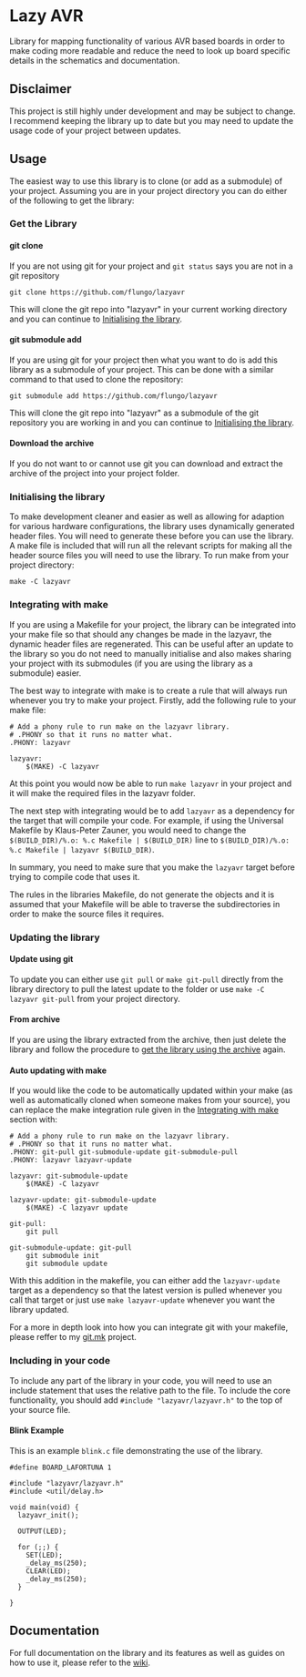 Lazy AVR
========

Library for mapping functionality of various AVR based boards in order to make coding more readable and reduce the need to look up board specific details in the schematics and documentation.

Disclaimer
----------

This project is still highly under development and may be subject to change. I recommend keeping the library up to date but you may need to update the usage code of your project between updates.

Usage
-----

The easiest way to use this library is to clone (or add as a submodule) of your project. Assuming you are in your project directory you can do either of the following to get the library:

### Get the Library

#### git clone

If you are not using git for your project and `git status` says you are not in a git repository

```
git clone https://github.com/flungo/lazyavr
```

This will clone the git repo into "lazyavr" in your current working directory and you can continue to [Initialising the library](#Initialising-the-library).

#### git submodule add

If you are using git for your project then what you want to do is add this library as a submodule of your project. This can be done with a similar command to that used to clone the repository:

```
git submodule add https://github.com/flungo/lazyavr
```

This will clone the git repo into "lazyavr" as a submodule of the git repository you are working in and you can continue to [Initialising the library](#Initialising-the-library).

#### Download the archive

If you do not want to or cannot use git you can download and extract the archive of the project into your project folder.

### Initialising the library

To make development cleaner and easier as well as allowing for adaption for various hardware configurations, the library uses dynamically generated header files. You will need to generate these before you can use the library. A make file is included that will run all the relevant scripts for making all the header source files you will need to use the library. To run make from your project directory:

```
make -C lazyavr
```

### Integrating with make

If you are using a Makefile for your project, the library can be integrated into your make file so that should any changes be made in the lazyavr, the dynamic header files are regenerated. This can be useful after an update to the library so you do not need to manually initialise and also makes sharing your project with its submodules (if you are using the library as a submodule) easier.

The best way to integrate with make is to create a rule that will always run whenever you try to make your project. Firstly, add the following rule to your make file:

```
# Add a phony rule to run make on the lazyavr library.
# .PHONY so that it runs no matter what.
.PHONY: lazyavr

lazyavr:
	$(MAKE) -C lazyavr
```

At this point you would now be able to run `make lazyavr` in your project and it will make the required files in the lazyavr folder.

The next step with integrating would be to add `lazyavr` as a dependency for the target that will compile your code. For example, if using the Universal Makefile by Klaus-Peter Zauner, you would need to change the `$(BUILD_DIR)/%.o: %.c Makefile | $(BUILD_DIR)` line to `$(BUILD_DIR)/%.o: %.c Makefile | lazyavr $(BUILD_DIR)`.

In summary, you need to make sure that you make the `lazyavr` target before trying to compile code that uses it.

The rules in the libraries Makefile, do not generate the objects and it is assumed that your Makefile will be able to traverse the subdirectories in order to make the source files it requires.

### Updating the library

#### Update using git

To update you can either use `git pull` or `make git-pull` directly from the library directory to pull the latest update to the folder or use `make -C lazyavr git-pull` from your project directory.

#### From archive

If you are using the library extracted from the archive, then just delete the library and follow the procedure to [get the library using the archive](#Download-the-archive) again.

#### Auto updating with make

If you would like the code to be automatically updated within your make (as well as automatically cloned when someone makes from your source), you can replace the make integration rule given in the [Integrating with make](#Integrating-with-make) section with:

```
# Add a phony rule to run make on the lazyavr library.
# .PHONY so that it runs no matter what.
.PHONY: git-pull git-submodule-update git-submodule-pull
.PHONY: lazyavr lazyavr-update

lazyavr: git-submodule-update
	$(MAKE) -C lazyavr

lazyavr-update: git-submodule-update
	$(MAKE) -C lazyavr update

git-pull:
	git pull

git-submodule-update: git-pull
	git submodule init
	git submodule update
```

With this addition in the makefile, you can either add the `lazyavr-update` target as a dependency so that the latest version is pulled whenever you call that target or just use `make lazyavr-update` whenever you want the library updated.

For a more in depth look into how you can integrate git with your makefile, please reffer to my [git.mk](https://github.com/flungo/git.mk) project.

### Including in your code

To include any part of the library in your code, you will need to use an include statement that uses the relative path to the file. To include the core functionality, you should add `#include "lazyavr/lazyavr.h"` to the top of your source file.

#### Blink Example

This is an example `blink.c` file demonstrating the use of the library.

```
#define BOARD_LAFORTUNA 1

#include "lazyavr/lazyavr.h"
#include <util/delay.h>

void main(void) {
  lazyavr_init();

  OUTPUT(LED);

  for (;;) {
    SET(LED);
    _delay_ms(250);
    CLEAR(LED);
    _delay_ms(250);
  }

}
```

Documentation
-------------

For full documentation on the library and its features as well as guides on how to use it, please refer to the [wiki](https://github.com/flungo/lazyavr/wiki).
